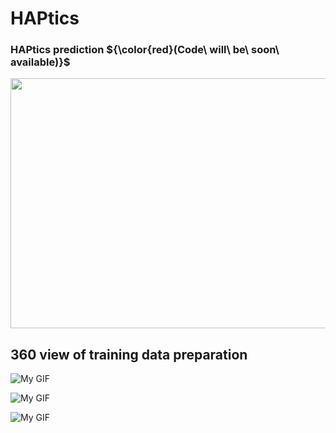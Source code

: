 # HAPtics

### HAPtics prediction ${\color{red}(Code\ will\ be\ soon\ available)}$


<img src="https://github.com/niazahamd89/HAPtics/blob/main/figures/output_video-final.gif" al="Description of the GIF" width="850" height="400" />



## 360 view of training data preparation

![My GIF](https://github.com/niazahamd89/HAPtics/blob/main/figures/output1.gif)


![My GIF](https://github.com/niazahamd89/HAPtics/blob/main/figures/output2.gif)


![My GIF](https://github.com/niazahamd89/HAPtics/blob/main/figures/output3.gif)


